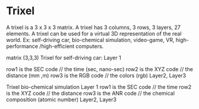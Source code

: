 # Trixel
 A trixel is a 3 x 3 x 3 matrix. 
 A trixel has 3 columns, 3 rows, 3 layers, 27 elements. 
 A trixel can be used for a virtual 3D representation of the real world. 
 Ex: self-driving car, bio-chemical simulation, video-game, VR, high-performance /high-efficient computers.
 
 
 matrix (3,3,3)
Trixel for self-driving car:
 Layer 1

row1 is the SEC code // the time (sec, nano-sec)
row2 is the XYZ code // the distance (mm ,m)
 row3 is the RGB code // the colors   (rgb)
Layer2, Layer3 

 Trixel bio-chemical simulation
 Layer 1
row1 is the SEC code // the time
row2 is the XYZ code // the distance
row3 is the ANR code // the chemical composition (atomic number)
Layer2, Layer3 
